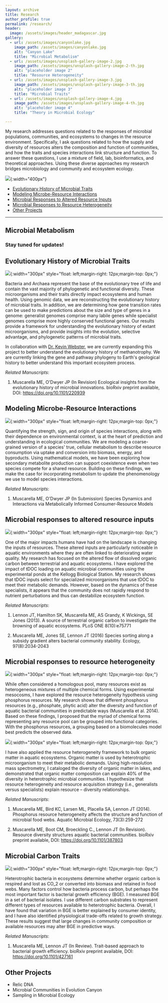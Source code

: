 ```yaml
---
layout: archive
title: Research
author_profile: true
permalink: /research/
header:
  image: /assets/images/header_madagascar.jpg
gallery:
  - url: /assets/images/canyonlake.jpg
    image_path: /assets/images/canyonlake.jpg
    alt: "Canyon Lake"
    title: "Microbial Metabolism"
  - url: /assets/images/unsplash-gallery-image-2.jpg
    image_path: /assets/images/unsplash-gallery-image-2-th.jpg
    alt: "placeholder image 2"
    title: "Resource Heterogeneity"
  - url: /assets/images/unsplash-gallery-image-3.jpg
    image_path: /assets/images/unsplash-gallery-image-3-th.jpg
    alt: "placeholder image 3"
    title: "Microbial Traits"
  - url: /assets/images/unsplash-gallery-image-4.jpg
    image_path: /assets/images/unsplash-gallery-image-4-th.jpg
    alt: "placeholder image 4"
    title: "Theory in Microbial Ecology"

---
```


My research addresses questions related to the responses of microbial populations, communities, and ecosystems to changes in the resource environment. Specifically, I ask questions related to how the supply and diversity of resources alters the composition and function of communities, and how the traits and species interactions link structure and function. To answer these questions, I use a mixture of field, lab, bioinformatics, and theoretical approaches. Using these diverse approaches my research bridges microbiology and community and ecosystem ecology.

![](/assets/images/ConceptualFigure.png){:width="400px"}




+ [Evolutionary History of Microbial Traits](#evolutionary-history-of-microbial-traits)
+ [Modeling Microbe-Resource Interactions](#modeling-microbe-resource-interactions)
+ [Microbial Responses to Altered Resource Inputs](#microbial-responses-to-altered-resource-inputs)
+ [Microbial Responses to Resource Heterogeneity](#microbial-responses-to-resource-heterogeneity)
+ [Other Projects](#other-projects)

---

## Microbial Metabolism

### Stay tuned for updates!

## Evolutionary History of Microbial Traits ##

![](/assets/images/EvolutionaryHistory.png){:width="300px"
style="float: left;margin-right: 12px;margin-top: 0px;"}

Bacteria and Archaea represent the base of the evolutionary tree of life and contain the vast majority of phylogenetic and functional diversity. These microorganisms and their traits directly impact ecosystems and human health. Using genomic data, we are reconstructing the evolutionary history of microbial traits. In addition, we are determining how gene transition rates can be used to make predictions about the size and type of genes in a genome: generalist genomes comprise many labile genes while specialist genomes comprise more highly conserved functional genes. Our results provide a framework for understanding the evolutionary history of extant microorganisms, and provide insights into the evolution, selective advantage, and phylogenetic patterns of microbial traits.

In collaboration with [Dr. Kevin Webster](https://websterkgd.com/), we are currently expanding this project to better understand the evolutionary history of methanotrophy. We are currently linking the gene and pathway phylogeny to Earth's geological history to better understand this important ecosystem process.

*Related Manuscripts*:
1. Muscarella ME, O'Dwyer JP (In Revision) Ecological insights from the evolutionary history of microbial innovations. bioRxiv preprint available, DOI: https://doi.org/10.1101/220939


## Modeling Microbe-Resource Interactions ##

![](/assets/images/MetaCPAR.png){:width="300px"
style="float: left;margin-right: 12px;margin-top: 0px;"}

Quantifying the strength, sign, and origin of species interactions, along with their dependence on environmental context, is at the heart of prediction and understanding in ecological communities. We are modeling a coarse-grained version of a species' true, cellular metabolism to describe resource consumption via uptake and conversion into biomass, energy, and byproducts. Using mathematical models, we have been exploring how secondary metabolite production can support coexistence even when two species compete for a shared resource. Building on these findings, we make the case for incorporating metabolism to update the phenomenology we use to model species interactions.

*Related Manuscripts*:
1. Muscarella ME, O'Dwyer JP (In Submission) Species Dynamics and Interactions via Metabolically Informed Consumer-Resource Models


## Microbial responses to altered resource inputs ##

![](/assets/images/ponds_stability.png){:width="300px"
style="float: left;margin-right: 12px;margin-top: 0px;"}

One of the major impacts humans have had on the landscape is changing the inputs of resources. These altered inputs are particularly noticeable in aquatic environments where they are often linked to deteriorating water quality. My research has focused on the altered flow of dissolved organic carbon between terrestrial and aquatic ecosystems. I have explored the impact of tDOC loading on aquatic microbial communities using the experimental ponds at the Kellogg Biological Station. My research shows that tDOC inputs select for specialized microorganisms that use tDOC to meet their metabolic demands. However, based on the dynamics of these specialists, it appears that the community does not rapidly respond to nutrient perturbations and thus can destabilize ecosystem function.

*Related Manuscripts*:
1. Lennon JT, Hamilton SK, Muscarella ME, AS Grandy, K Wickings, SE Jones (2013).  A source of terrestrial organic carbon to investigate the browning of aquatic ecosystems. PLoS ONE 8(10):e75771

2. Muscarella ME, Jones SE, Lennon JT (2016) Species sorting along a subsidy gradient alters bacterial community stability. Ecology, 97(8):2034-2043

## Microbial responses to resource heterogeneity  

![](/assets/images/p_molecules.png){:width="300px"
style="float: left;margin-right: 12px;margin-top: 0px;"}

While often considered a homologous pool, many resources exist as heterogeneous mixtures of multiple chemical forms. Using experimental mesocosms, I have explored the resource heterogeneity hypothesis using phosphorus resources. My research shows that different phosphorus resources (e.g., phosphate, phytic acid) alter the diversity and function of aquatic bacterial communities in predictable ways (Muscarella et al. 2014). Based on these findings, I proposed that the myriad of chemical forms representing any resource pool can be grouped into functional categories. With the phosphorus resources, a grouping based on a biomolecules model best predicts the observed data.

![](/assets/images/DOM_diversity.png){:width="300px"
style="float: left;margin-right: 12px;margin-top: 0px;"}

I have also applied the resource heterogeneity framework to bulk organic matter in aquatic ecosystems. Organic matter is used by heterotrophic microorganism to meet their metabolic demands. Using high-resolution mass spectrometry, I cataloged the diversity of organic matter in lakes, and demonstrated that organic matter composition can explain 40% of the diversity in heterotrophic microbial communities. I hypothesize that resource heterogeneity and resource acquisition strategy (i.e., generalists versus specialists) explain resource – diversity relationships.

*Related Manuscripts*:
1. Muscarella ME, Bird KC, Larsen ML, Placella SA, Lennon JT (2014).  Phosphorus resource heterogeneity affects the structure and function of microbial food webs. Aquatic Microbial Ecology, 73(3):259-272

2. Muscarella ME, Boot CM, Broeckling C., Lennon JT (In Revision). Resource diversity structures aquatic bacterial communities. bioRxiv preprint available, DOI: https://doi.org/10.1101/387803


## Microbial Carbon Traits

![](/assets/images/Carbon_bge.png){:width="300px"
style="float: left;margin-right: 12px;margin-top: 0px;"}

Heterotrophic bacteria in ecosystems determine whether organic carbon is respired and lost as CO_2 or converted into biomass and retained in food webs. Many factors control how bacteria process carbon, but perhaps the most important factor is bacterial growth efficiency (BGE). I measured BGE in a set of bacterial isolates. I use different carbon substrates to represent different types of resources available to heterotrophic bacteria. Overall, I have found that variation in BGE is better explained by consumer identity, and I have also identified physiological trade-offs related to growth strategy. These results suggest that large changes in community composition or available resources may alter BGE in predictive ways.

*Related Manuscripts*:
1. Muscarella ME, Lennon JT (In Review). Trait-based approach to bacterial growth efficiency. bioRxiv preprint available, DOI: https://doi.org/10.1101/427161


## Other Projects

+ Relic DNA
+ Microbial Communities in Evolution Canyon
+ Sampling in Microbial Ecology
